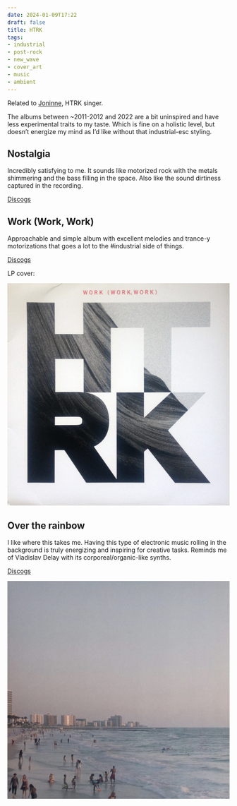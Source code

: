 ```yaml
---
date: 2024-01-09T17:22
draft: false
title: HTRK
tags:
- industrial
- post-rock
- new_wave
- cover_art
- music
- ambient
---
```

Related to [Joninne](jonnine.md), HTRK singer.

The albums between ~2011-2012 and 2022 are a bit uninspired and have less experimental traits to my taste. Which is fine on a holistic level, but doesn’t energize my mind as I’d like without that industrial-esc styling.

## Nostalgia

Incredibly satisfying to me. It sounds like motorized rock with the metals shimmering and the bass filling in the space. Also like the sound dirtiness captured in the recording.

[Discogs](https://www.discogs.com/master/190793-HTRK-Nostalgia)

## Work (Work, Work)

Approachable and simple album with excellent melodies and trance-y motorizations that goes a lot to the #industrial side of things.

[Discogs](https://www.discogs.com/master/373946-HTRK-Work-Work-Work)

LP cover:

![The dominant artwork is composed of the letters HTRK in cutout, framing a black and white photo of what appears to be a sensuous and sinuous natural rock formations or a cloth surface? At the top, the title of the album in red.](../attachment/vsc-paste/htrk-240110173751.png)

## Over the rainbow

I like where this takes me. Having this type of electronic music rolling in the background is truly energizing and inspiring for creative tasks. Reminds me of Vladislav Delay with its corporeal/organic-like synths.

[Discogs](https://www.discogs.com/master/1621011-HTRK-Over-The-Rainbow)

![Photo of a beach landscape, a city coastline where you can see the buildings from afar erected near the beach.](../attachment/vsc-paste/htrk-240113151954.png)